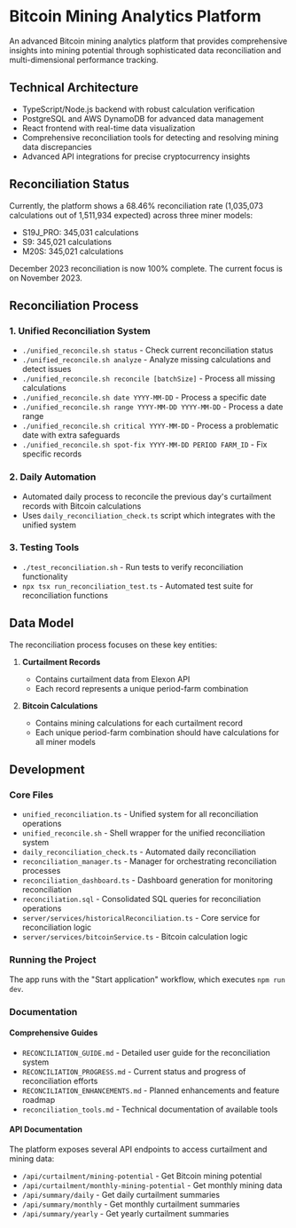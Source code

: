 # Bitcoin Mining Analytics Platform

An advanced Bitcoin mining analytics platform that provides comprehensive insights into mining potential through sophisticated data reconciliation and multi-dimensional performance tracking.

## Technical Architecture

- TypeScript/Node.js backend with robust calculation verification
- PostgreSQL and AWS DynamoDB for advanced data management
- React frontend with real-time data visualization
- Comprehensive reconciliation tools for detecting and resolving mining data discrepancies
- Advanced API integrations for precise cryptocurrency insights

## Reconciliation Status

Currently, the platform shows a 68.46% reconciliation rate (1,035,073 calculations out of 1,511,934 expected) across three miner models:
- S19J_PRO: 345,031 calculations
- S9: 345,021 calculations
- M20S: 345,021 calculations

December 2023 reconciliation is now 100% complete. The current focus is on November 2023.

## Reconciliation Process

### 1. Unified Reconciliation System
- `./unified_reconcile.sh status` - Check current reconciliation status
- `./unified_reconcile.sh analyze` - Analyze missing calculations and detect issues
- `./unified_reconcile.sh reconcile [batchSize]` - Process all missing calculations
- `./unified_reconcile.sh date YYYY-MM-DD` - Process a specific date
- `./unified_reconcile.sh range YYYY-MM-DD YYYY-MM-DD` - Process a date range
- `./unified_reconcile.sh critical YYYY-MM-DD` - Process a problematic date with extra safeguards
- `./unified_reconcile.sh spot-fix YYYY-MM-DD PERIOD FARM_ID` - Fix specific records

### 2. Daily Automation
- Automated daily process to reconcile the previous day's curtailment records with Bitcoin calculations
- Uses `daily_reconciliation_check.ts` script which integrates with the unified system

### 3. Testing Tools
- `./test_reconciliation.sh` - Run tests to verify reconciliation functionality
- `npx tsx run_reconciliation_test.ts` - Automated test suite for reconciliation functions

## Data Model

The reconciliation process focuses on these key entities:

1. **Curtailment Records**
   - Contains curtailment data from Elexon API
   - Each record represents a unique period-farm combination

2. **Bitcoin Calculations**
   - Contains mining calculations for each curtailment record
   - Each unique period-farm combination should have calculations for all miner models

## Development

### Core Files
- `unified_reconciliation.ts` - Unified system for all reconciliation operations
- `unified_reconcile.sh` - Shell wrapper for the unified reconciliation system
- `daily_reconciliation_check.ts` - Automated daily reconciliation
- `reconciliation_manager.ts` - Manager for orchestrating reconciliation processes
- `reconciliation_dashboard.ts` - Dashboard generation for monitoring reconciliation
- `reconciliation.sql` - Consolidated SQL queries for reconciliation operations
- `server/services/historicalReconciliation.ts` - Core service for reconciliation logic
- `server/services/bitcoinService.ts` - Bitcoin calculation logic

### Running the Project
The app runs with the "Start application" workflow, which executes `npm run dev`.

### Documentation

#### Comprehensive Guides
- `RECONCILIATION_GUIDE.md` - Detailed user guide for the reconciliation system
- `RECONCILIATION_PROGRESS.md` - Current status and progress of reconciliation efforts
- `RECONCILIATION_ENHANCEMENTS.md` - Planned enhancements and feature roadmap
- `reconciliation_tools.md` - Technical documentation of available tools

#### API Documentation
The platform exposes several API endpoints to access curtailment and mining data:

- `/api/curtailment/mining-potential` - Get Bitcoin mining potential
- `/api/curtailment/monthly-mining-potential` - Get monthly mining data
- `/api/summary/daily` - Get daily curtailment summaries
- `/api/summary/monthly` - Get monthly curtailment summaries
- `/api/summary/yearly` - Get yearly curtailment summaries